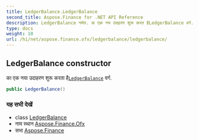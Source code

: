 ```yaml
---
title: LedgerBalance.LedgerBalance
second_title: Aspose.Finance for .NET API Reference
description: LedgerBalance नर्मत. क एक नय उदहरण शुरू करत हैLedgerBalance वर्ग.
type: docs
weight: 10
url: /hi/net/aspose.finance.ofx/ledgerbalance/ledgerbalance/
---
```

## LedgerBalance constructor

का एक नया उदाहरण शुरू करता है[`LedgerBalance`](../) वर्ग.

```csharp
public LedgerBalance()
```

### यह सभी देखें

* class [LedgerBalance](../)
* नाम स्थान [Aspose.Finance.Ofx](../../ledgerbalance/)
* सभा [Aspose.Finance](../../../)


